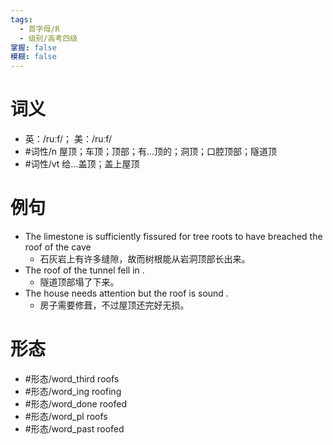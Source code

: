 ```yaml
---
tags:
  - 首字母/R
  - 级别/高考四级
掌握: false
模糊: false
---
```

# 词义
- 英：/ruːf/； 美：/ruːf/
- #词性/n  屋顶；车顶；顶部；有…顶的；洞顶；口腔顶部；隧道顶
- #词性/vt  给…盖顶；盖上屋顶
# 例句
- The limestone is sufficiently fissured for tree roots to have breached the roof of the cave
	- 石灰岩上有许多缝隙，故而树根能从岩洞顶部长出来。
- The roof of the tunnel fell in .
	- 隧道顶部塌了下来。
- The house needs attention but the roof is sound .
	- 房子需要修葺，不过屋顶还完好无损。
# 形态
- #形态/word_third roofs
- #形态/word_ing roofing
- #形态/word_done roofed
- #形态/word_pl roofs
- #形态/word_past roofed
